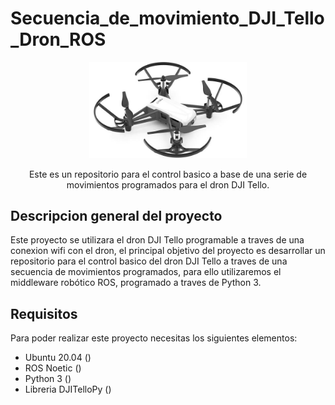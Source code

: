 # Secuencia_de_movimiento_DJI_Tello_Dron_ROS
<p align="center">
  <img src="dron-dji-tello.jpg" alt="Image Open" style="width:50%;"> 
</p>

<p align="center"> Este es un repositorio para el control basico a base de una serie de movimientos programados para el dron DJI Tello.

## Descripcion general del proyecto
Este proyecto se utilizara el dron DJI Tello programable a traves de una conexion wifi con el dron, el principal objetivo del proyecto es desarrollar un repositorio para el control basico del dron DJI Tello a traves de una secuencia de movimientos programados, para ello utilizaremos el middleware robótico ROS, programado a traves de Python 3.

## Requisitos
Para poder realizar este proyecto necesitas los siguientes elementos:

- Ubuntu 20.04 ()
- ROS Noetic ()
- Python 3 ()
- Libreria DJITelloPy ()

